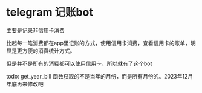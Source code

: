 # telegram 记账bot

主要是记录非信用卡消费

比起每一笔消费都在app里记账的方式，使用信用卡消费，查看信用卡的账单，明显是更方便的消费统计方式。

但是并不是所有的消费都可以使用信用卡，所以就有了这个bot

todo: get_year_bill 函数获取的不是当年的月份，而是所有月份的。2023年12月年底再来修改吧
